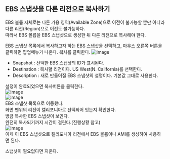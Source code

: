 ## EBS 스냅샷을 다른 리전으로 복사하기
EBS 볼륨 자체로는 다른 가용 영역(Available Zone)으로 이전이 불가능할 뿐만 아니라  
다른 리전(Region)으로 이전도 불가능하다.  
따라서 EBS 볼륨을 EBS 스냅샷으로 생성한 뒤 다른 리전으로 복사해야 한다.  
  
EBS 스냅샷 목록에서 복사하고자 하는 EBS 스냅샷을 선택하고, 마우스 오른쪽 버튼을  
클릭하면 팝업메뉴가 나온다. 복사를 클릭한다. 
![image](https://user-images.githubusercontent.com/33191974/137576106-cf9b0c0d-9135-4799-b68a-461aa464d496.png)  
- Snapshot : 선택한 EBS 스냅샷의 ID가 표시된다. 
- Destination : 복사할 리전이다. US West(N. California)를 선택한다.
- Description : 새로 만들어질 EBS 스냅샷의 설명이다. 기본값 그대로 사용한다. 

설정이 완료되었으면 복사버튼을 클릭한다.  
![image](https://user-images.githubusercontent.com/33191974/137576161-0e4715cd-1d20-41ce-925b-e0a173562776.png)  
![image](https://user-images.githubusercontent.com/33191974/137576179-dd0b3684-3f11-4aff-a180-868a65e4b9ce.png)  
EBS 스냅샷 목록으로 이동했다.  
화면 맨위의 리전이 캘리포니아로 선택되어 잇는지 확인한다.  
방금 복사한 EBS 스냅샷이 보인다.  
완전히 복사되기까지 시간이 걸린다.(진행상황 참고)  
![image](https://user-images.githubusercontent.com/33191974/137576222-61bd6032-fcdd-4975-bb0a-4d0f8ea1701a.png)  
이제 이 EBS 스냅샷으로 캘리포니아 리전에서 EBS 볼륨이나 AMI를 생성하여 사용하면 된다.  

스냅샷이 필요없다면 지운다.  




